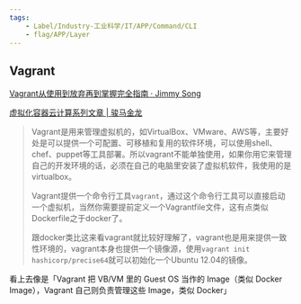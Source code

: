 ```yaml
---
tags:
    - Label/Industry-工业科学/IT/APP/Command/CLI
    - flag/APP/Layer
---
```


## Vagrant

[Vagrant从使用到放弃再到掌握完全指南 · Jimmy Song](https://jimmysong.io/blog/vagrant-intro/)

[虚拟化容器云计算系列文章 | 骏马金龙](https://www.junmajinlong.com/virtual/index/)


> Vagrant是用来管理虚拟机的，如VirtualBox、VMware、AWS等，主要好处是可以提供一个可配置、可移植和复用的软件环境，可以使用shell、chef、puppet等工具部署。所以vagrant不能单独使用，如果你用它来管理自己的开发环境的话，必须在自己的电脑里安装了虚拟机软件，我使用的是virtualbox。
>
> Vagrant提供一个命令行工具`vagrant`，通过这个命令行工具可以直接启动一个虚拟机，当然你需要提前定义一个Vagrantfile文件，这有点类似Dockerfile之于docker了。
>
> 跟docker类比这来看vagrant就比较好理解了，vagrant也是用来提供一致性环境的，vagrant本身也提供一个镜像源，使用`vagrant init hashicorp/precise64`就可以初始化一个Ubuntu 12.04的镜像。

看上去像是「Vagrant 把 VB/VM 里的 Guest OS 当作的 Image（类似 Docker Image），Vagrant 自己则负责管理这些 Image，类似 Docker」